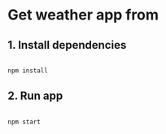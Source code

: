# Get weather app from  
## 1. Install dependencies 
```bash

npm install

```

## 2. Run app 
```bash

npm start

```
